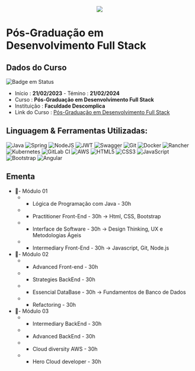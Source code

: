 <div align="center">
  <img src="https://user-images.githubusercontent.com/125761885/220490685-9cb32ffc-55fa-452a-8d45-667650b13a49.png" >
</div>

# Pós-Graduação em Desenvolvimento Full Stack

## Dados do Curso
![Badge em Status](https://img.shields.io/badge/STATUS-CURSANDO-yellow?style=for-the-badge)

* Início :  <b>21/02/2023</b> - Témino : <b>21/02/2024</b>
* Curso : <b>Pós-Graduação em Desenvolvimento Full Stack</b>
* Instituição : <b>Faculdade Descomplica</b>
* Link do Curso : [Pós-Graduação em Desenvolvimento Full Stack](https://descomplica.com.br/pos-graduacao/tecnologia/pos-online-em-desenvolvimento-full-stack/)

## Linguagem & Ferramentas Utilizadas: 

![Java](https://img.shields.io/badge/java-%23ED8B00.svg?style=for-the-badge&logo=java&logoColor=white)
![Spring](https://img.shields.io/badge/spring-%236DB33F.svg?style=for-the-badge&logo=spring&logoColor=white)
![NodeJS](https://img.shields.io/badge/node.js-6DA55F?style=for-the-badge&logo=node.js&logoColor=white)
![JWT](https://img.shields.io/badge/JWT-black?style=for-the-badge&logo=JSON%20web%20tokens)
![Swagger](https://img.shields.io/badge/-Swagger-%23Clojure?style=for-the-badge&logo=swagger&logoColor=white)
![Git](https://img.shields.io/badge/git-%23F05033.svg?style=for-the-badge&logo=git&logoColor=white)
![Docker](https://img.shields.io/badge/docker-%230db7ed.svg?style=for-the-badge&logo=docker&logoColor=white)
![Rancher](https://img.shields.io/badge/rancher-%230075A8.svg?style=for-the-badge&logo=rancher&logoColor=white)
![Kubernetes](https://img.shields.io/badge/kubernetes-%23326ce5.svg?style=for-the-badge&logo=kubernetes&logoColor=white)
![GitLab CI](https://img.shields.io/badge/gitlab%20ci-%23181717.svg?style=for-the-badge&logo=gitlab&logoColor=white)
![AWS](https://img.shields.io/badge/AWS-%23FF9900.svg?style=for-the-badge&logo=amazon-aws&logoColor=white)
![HTML5](https://img.shields.io/badge/html5-%23E34F26.svg?style=for-the-badge&logo=html5&logoColor=white)
![CSS3](https://img.shields.io/badge/css3-%231572B6.svg?style=for-the-badge&logo=css3&logoColor=white)
![JavaScript](https://img.shields.io/badge/javascript-%23323330.svg?style=for-the-badge&logo=javascript&logoColor=%23F7DF1E)
![Bootstrap](https://img.shields.io/badge/bootstrap-%23563D7C.svg?style=for-the-badge&logo=bootstrap&logoColor=white)
![Angular](https://img.shields.io/badge/angular-%23DD0031.svg?style=for-the-badge&logo=angular&logoColor=white)


## Ementa
* 📁- Módulo 01
  * - Lógica de Programação com Java - 30h
  * - Practitioner Front-End - 30h → Html, CSS, Bootstrap
  * - Interface de Software - 30h → Design Thinking, UX e Metodologias Ágeis
  * - Intermediary Front-End - 30h → Javascript, Git, Node.js
* 📁- Módulo 02
  * - Advanced Front-end - 30h
  * - Strategies BackEnd - 30h
  * - Essencial DataBase - 30h → Fundamentos de Banco de Dados
  * - Refactoring - 30h
* 📁- Módulo 03
  * - Intermediary BackEnd - 30h
  * - Advanced BackEnd - 30h
  * - Cloud diversity AWS - 30h
  * - Hero Cloud developer - 30h
